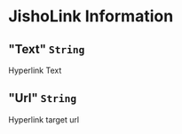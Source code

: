 # JishoLink Information

## "Text" `String`

Hyperlink Text

## "Url" `String`

Hyperlink target url